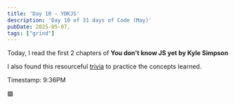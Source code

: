 ```yaml
---
title: 'Day 10 - YDKJS'
description: 'Day 10 of 31 days of Code (May)'
pubDate: 2025-05-07,
tags: ["grind"]
---
```


Today, I read the first 2 chapters of **You don't know JS yet by Kyle Simpson**

I also found this resourceful [trivia](https://ydkjs-exercises.com/) to practice the concepts learned.

Timestamp: 9:36PM

🟩

